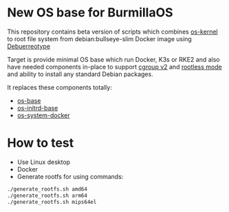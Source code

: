# New OS base for BurmillaOS
This repository contains beta version of scripts which combines [os-kernel](https://github.com/burmilla/os-kernel/) to root file system from debian:bullseye-slim Docker image using [Debuerreotype](https://github.com/debuerreotype/debuerreotype)

Target is provide minimal OS base which run Docker, K3s or RKE2 and also have needed components in-place to support [cgroup v2](https://medium.com/nttlabs/cgroup-v2-596d035be4d7) and [rootless mode](https://docs.docker.com/engine/security/rootless/) and ability to install any standard Debian packages.

It replaces these components totally:
* [os-base](https://github.com/burmilla/os-base)
* [os-initrd-base](https://github.com/burmilla/os-initrd-base)
* [os-system-docker](https://github.com/burmilla/os-system-docker)

# How to test
* Use Linux desktop
* Docker
* Generate rootfs for using commands:
```bash
./generate_rootfs.sh amd64
./generate_rootfs.sh arm64
./generate_rootfs.sh mips64el
```
